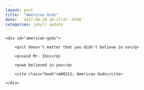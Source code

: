 ```yaml
---
layout: post
title:  "American Gods"
date:   2017-08-20 20:17:47 -0700
categories: jekyll update
---
```


<div id="american-gods-wrapper">

	<div id="american-gods">

		<q>it doesn't matter that you didn't believe in us</q>

		<q>said Mr. Ibis</q>

		<q>we believed in you</q>

		<cite class="book">&#8212; American Gods</cite>

	</div>

</div>